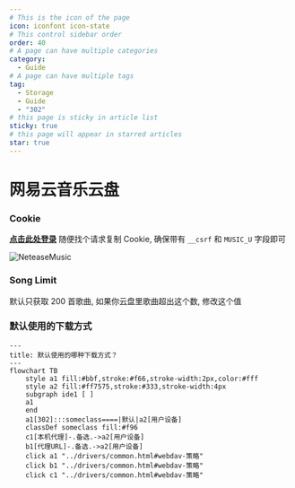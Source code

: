 ```yaml
---
# This is the icon of the page
icon: iconfont icon-state
# This control sidebar order
order: 40
# A page can have multiple categories
category:
  - Guide
# A page can have multiple tags
tag:
  - Storage
  - Guide
  - "302"
# this page is sticky in article list
sticky: true
# this page will appear in starred articles
star: true
---
```


# 网易云音乐云盘

### **Cookie**

[**点击此处登录**](https://music.163.com/) 随便找个请求复制 Cookie, 确保带有 `__csrf` 和 `MUSIC_U` 字段即可

![NeteaseMusic](/img/drivers/netease-music.png)

### **Song Limit**
默认只获取 200 首歌曲, 如果你云盘里歌曲超出这个数, 修改这个值

### **默认使用的下载方式**

```mermaid
---
title: 默认使用的哪种下载方式？
---
flowchart TB
    style a1 fill:#bbf,stroke:#f66,stroke-width:2px,color:#fff
    style a2 fill:#ff7575,stroke:#333,stroke-width:4px
    subgraph ide1 [ ]
    a1
    end
    a1[302]:::someclass====|默认|a2[用户设备]
    classDef someclass fill:#f96
    c1[本机代理]-.备选.->a2[用户设备]
    b1[代理URL]-.备选.->a2[用户设备]
    click a1 "../drivers/common.html#webdav-策略"
    click b1 "../drivers/common.html#webdav-策略"
    click c1 "../drivers/common.html#webdav-策略"
```
